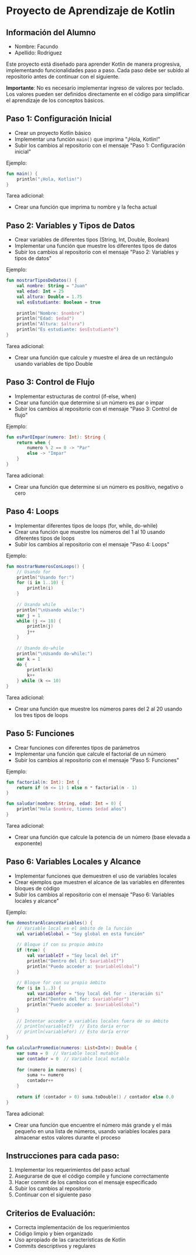 # Proyecto de Aprendizaje de Kotlin

## Información del Alumno
- Nombre: Facundo
- Apellido: Rodriguez

Este proyecto está diseñado para aprender Kotlin de manera progresiva, implementando funcionalidades paso a paso. Cada paso debe ser subido al repositorio antes de continuar con el siguiente.

**Importante**: No es necesario implementar ingreso de valores por teclado. Los valores pueden ser definidos directamente en el código para simplificar el aprendizaje de los conceptos básicos.

## Paso 1: Configuración Inicial
- Crear un proyecto Kotlin básico
- Implementar una función `main()` que imprima "¡Hola, Kotlin!"
- Subir los cambios al repositorio con el mensaje "Paso 1: Configuración inicial"

Ejemplo:
```kotlin
fun main() {
    println("¡Hola, Kotlin!")
}
```

Tarea adicional:
- Crear una función que imprima tu nombre y la fecha actual

## Paso 2: Variables y Tipos de Datos
- Crear variables de diferentes tipos (String, Int, Double, Boolean)
- Implementar una función que muestre los diferentes tipos de datos
- Subir los cambios al repositorio con el mensaje "Paso 2: Variables y tipos de datos"

Ejemplo:
```kotlin
fun mostrarTiposDeDatos() {
    val nombre: String = "Juan"
    val edad: Int = 25
    val altura: Double = 1.75
    val esEstudiante: Boolean = true
    
    println("Nombre: $nombre")
    println("Edad: $edad")
    println("Altura: $altura")
    println("Es estudiante: $esEstudiante")
}
```

Tarea adicional:
- Crear una función que calcule y muestre el área de un rectángulo usando variables de tipo Double

## Paso 3: Control de Flujo
- Implementar estructuras de control (if-else, when)
- Crear una función que determine si un número es par o impar
- Subir los cambios al repositorio con el mensaje "Paso 3: Control de flujo"

Ejemplo:
```kotlin
fun esParOImpar(numero: Int): String {
    return when {
        numero % 2 == 0 -> "Par"
        else -> "Impar"
    }
}
```

Tarea adicional:
- Crear una función que determine si un número es positivo, negativo o cero

## Paso 4: Loops
- Implementar diferentes tipos de loops (for, while, do-while)
- Crear una función que muestre los números del 1 al 10 usando diferentes tipos de loops
- Subir los cambios al repositorio con el mensaje "Paso 4: Loops"

Ejemplo:
```kotlin
fun mostrarNumerosConLoops() {
    // Usando for
    println("Usando for:")
    for (i in 1..10) {
        println(i)
    }
    
    // Usando while
    println("\nUsando while:")
    var j = 1
    while (j <= 10) {
        println(j)
        j++
    }
    
    // Usando do-while
    println("\nUsando do-while:")
    var k = 1
    do {
        println(k)
        k++
    } while (k <= 10)
}
```

Tarea adicional:
- Crear una función que muestre los números pares del 2 al 20 usando los tres tipos de loops

## Paso 5: Funciones
- Crear funciones con diferentes tipos de parámetros
- Implementar una función que calcule el factorial de un número
- Subir los cambios al repositorio con el mensaje "Paso 5: Funciones"

Ejemplo:
```kotlin
fun factorial(n: Int): Int {
    return if (n <= 1) 1 else n * factorial(n - 1)
}

fun saludar(nombre: String, edad: Int = 0) {
    println("Hola $nombre, tienes $edad años")
}
```

Tarea adicional:
- Crear una función que calcule la potencia de un número (base elevada a exponente)

## Paso 6: Variables Locales y Alcance
- Implementar funciones que demuestren el uso de variables locales
- Crear ejemplos que muestren el alcance de las variables en diferentes bloques de código
- Subir los cambios al repositorio con el mensaje "Paso 6: Variables locales y alcance"

Ejemplo:
```kotlin
fun demostrarAlcanceVariables() {
    // Variable local en el ámbito de la función
    val variableGlobal = "Soy global en esta función"
    
    // Bloque if con su propio ámbito
    if (true) {
        val variableIf = "Soy local del if"
        println("Dentro del if: $variableIf")
        println("Puedo acceder a: $variableGlobal")
    }
    
    // Bloque for con su propio ámbito
    for (i in 1..3) {
        val variableFor = "Soy local del for - iteración $i"
        println("Dentro del for: $variableFor")
        println("Puedo acceder a: $variableGlobal")
    }
    
    // Intentar acceder a variables locales fuera de su ámbito
    // println(variableIf)  // Esto daría error
    // println(variableFor) // Esto daría error
}

fun calcularPromedio(numeros: List<Int>): Double {
    var suma = 0  // Variable local mutable
    var contador = 0  // Variable local mutable
    
    for (numero in numeros) {
        suma += numero
        contador++
    }
    
    return if (contador > 0) suma.toDouble() / contador else 0.0
}
```

Tarea adicional:
- Crear una función que encuentre el número más grande y el más pequeño en una lista de números, usando variables locales para almacenar estos valores durante el proceso

## Instrucciones para cada paso:
1. Implementar los requerimientos del paso actual
2. Asegurarse de que el código compile y funcione correctamente
3. Hacer commit de los cambios con el mensaje especificado
4. Subir los cambios al repositorio
5. Continuar con el siguiente paso

## Criterios de Evaluación:
- Correcta implementación de los requerimientos
- Código limpio y bien organizado
- Uso apropiado de las características de Kotlin
- Commits descriptivos y regulares
